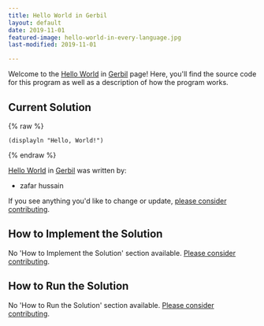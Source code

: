 ```yaml
---
title: Hello World in Gerbil
layout: default
date: 2019-11-01
featured-image: hello-world-in-every-language.jpg
last-modified: 2019-11-01

---
```


Welcome to the [Hello World](https://rzuckerm.github.io/sample-programs-website-copy/projects/hello-world) in [Gerbil](https://rzuckerm.github.io/sample-programs-website-copy/languages/gerbil) page! Here, you'll find the source code for this program as well as a description of how the program works.

## Current Solution

{% raw %}

```gerbil
(displayln "Hello, World!")
```

{% endraw %}

[Hello World](https://rzuckerm.github.io/sample-programs-website-copy/projects/hello-world) in [Gerbil](https://rzuckerm.github.io/sample-programs-website-copy/languages/gerbil) was written by:

- zafar hussain

If you see anything you'd like to change or update, [please consider contributing](https://github.com/TheRenegadeCoder/sample-programs).

## How to Implement the Solution

No 'How to Implement the Solution' section available. [Please consider contributing](https://github.com/TheRenegadeCoder/sample-programs-website).

## How to Run the Solution

No 'How to Run the Solution' section available. [Please consider contributing](https://github.com/TheRenegadeCoder/sample-programs-website).
